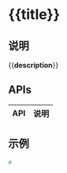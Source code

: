 # {{__title__}}

## 说明
{{__description__}}

## APIs
| API                   | 说明       |
| --------------------- | ---------- |

## 示例
```python
#
```
